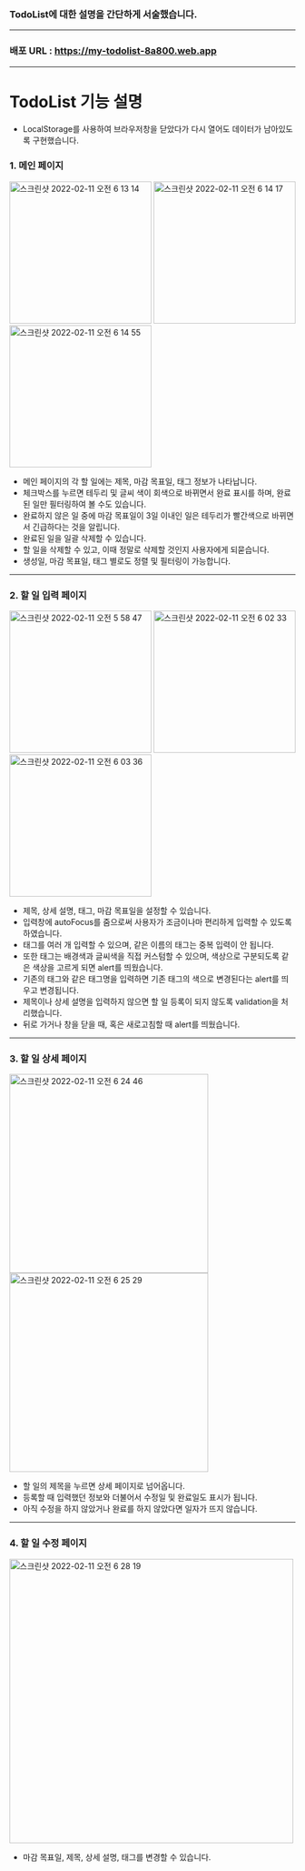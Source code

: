 ### TodoList에 대한 설명을 간단하게 서술했습니다.
---
### 배포 URL : https://my-todolist-8a800.web.app
---
# TodoList 기능 설명
* LocalStorage를 사용하여 브라우저창을 닫았다가 다시 열어도 데이터가 남아있도록 구현했습니다.

### 1. 메인 페이지
<img width="250" alt="스크린샷 2022-02-11 오전 6 13 14" src="https://user-images.githubusercontent.com/77619905/153497304-d2297adc-1764-4773-b4a8-f5c6aaaa98b5.png"> <img width="250" alt="스크린샷 2022-02-11 오전 6 14 17" src="https://user-images.githubusercontent.com/77619905/153497449-fdbcd5a7-afd7-4882-bd56-9656f51dad01.png"> <img width="250" alt="스크린샷 2022-02-11 오전 6 14 55" src="https://user-images.githubusercontent.com/77619905/153497563-db97f68d-ec9f-4840-b17a-a49a3e573da3.png">
* 메인 페이지의 각 할 일에는 제목, 마감 목표일, 태그 정보가 나타납니다.
* 체크박스를 누르면 테두리 및 글씨 색이 회색으로 바뀌면서 완료 표시를 하며, 완료된 일만 필터링하여 볼 수도 있습니다.
* 완료하지 않은 일 중에 마감 목표일이 3일 이내인 일은 테두리가 빨간색으로 바뀌면서 긴급하다는 것을 알립니다.
* 완료된 일을 일괄 삭제할 수 있습니다.
* 할 일을 삭제할 수 있고, 이때 정말로 삭제할 것인지 사용자에게 되묻습니다.
* 생성일, 마감 목표일, 태그 별로도 정렬 및 필터링이 가능합니다.
---
### 2. 할 일 입력 페이지
<img width="250" alt="스크린샷 2022-02-11 오전 5 58 47" src="https://user-images.githubusercontent.com/77619905/153495329-01408f7f-dc54-467f-8068-2e1546e08408.png"> <img width="250" alt="스크린샷 2022-02-11 오전 6 02 33" src="https://user-images.githubusercontent.com/77619905/153495854-7e8f5293-de93-42b7-a19a-c8c94e0f1fb7.png"> <img width="250" alt="스크린샷 2022-02-11 오전 6 03 36" src="https://user-images.githubusercontent.com/77619905/153496012-baf45d58-fc40-4f43-8672-7d46c08521bb.png">

* 제목, 상세 설명, 태그, 마감 목표일을 설정할 수 있습니다.
* 입력창에 autoFocus를 줌으로써 사용자가 조금이나마 편리하게 입력할 수 있도록 하였습니다.
* 태그를 여러 개 입력할 수 있으며, 같은 이름의 태그는 중복 입력이 안 됩니다.
* 또한 태그는 배경색과 글씨색을 직접 커스텀할 수 있으며, 색상으로 구분되도록 같은 색상을 고르게 되면 alert를 띄웠습니다.
* 기존의 태그와 같은 태그명을 입력하면 기존 태그의 색으로 변경된다는 alert를 띄우고 변경됩니다.
* 제목이나 상세 설명을 입력하지 않으면 할 일 등록이 되지 않도록 validation을 처리했습니다.
* 뒤로 가거나 창을 닫을 때, 혹은 새로고침할 때 alert를 띄웠습니다.
---
### 3. 할 일 상세 페이지
<img width="350" alt="스크린샷 2022-02-11 오전 6 24 46" src="https://user-images.githubusercontent.com/77619905/153498998-0deb17ec-3984-4dfb-8a19-892726f4a6e3.png"> <img width="350" alt="스크린샷 2022-02-11 오전 6 25 29" src="https://user-images.githubusercontent.com/77619905/153499091-5852fab5-9332-4d64-ad26-5a65409f6aa6.png">

* 할 일의 제목을 누르면 상세 페이지로 넘어옵니다.
* 등록할 때 입력했던 정보와 더불어서 수정일 및 완료일도 표시가 됩니다.
* 아직 수정을 하지 않았거나 완료를 하지 않았다면 일자가 뜨지 않습니다.
---
### 4. 할 일 수정 페이지
<img width="500" alt="스크린샷 2022-02-11 오전 6 28 19" src="https://user-images.githubusercontent.com/77619905/153499474-0e2e45e9-c1f5-426a-b641-73aa8141022b.png">

* 마감 목표일, 제목, 상세 설명, 태그를 변경할 수 있습니다.
